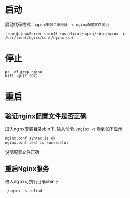 # 启动

启动代码格式：`nginx安装目录地址 -c nginx配置文件地址`
```
[root@LinuxServer sbin]# /usr/local/nginx/sbin/nginx -c /usr/local/nginx/conf/nginx.conf
```

# 停止

```
ps -ef|grep nginx
kill -QUIT 2072
```

# 重启

## 验证nginx配置文件是否正确

进入nginx安装目录sbin下, 输入命令`./nginx -t`
看到如下显示
```
nginx.conf syntax is ok
nginx.conf test is successful
```
说明配置文件正确

## 重启Nginx服务

进入nginx可执行目录sbin下
```
./nginx -s reload
```
